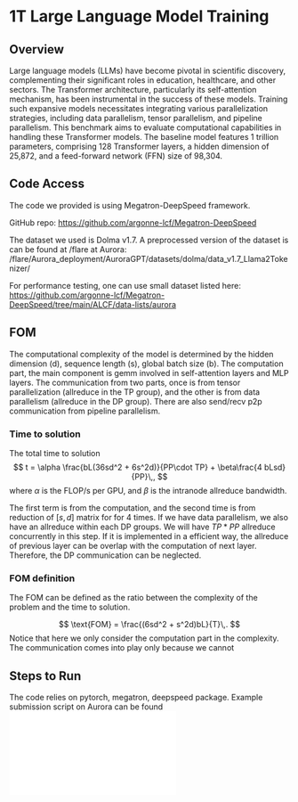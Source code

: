 # 1T Large Language Model Training

## Overview 

​Large language models (LLMs) have become pivotal in scientific discovery, complementing their significant roles in education, healthcare, and other sectors. The Transformer architecture, particularly its self-attention mechanism, has been instrumental in the success of these models. Training such expansive models necessitates integrating various parallelization strategies, including data parallelism, tensor parallelism, and pipeline parallelism. This benchmark aims to evaluate computational capabilities in handling these Transformer models. The baseline model features 1 trillion parameters, comprising 128 Transformer layers, a hidden dimension of 25,872, and a feed-forward network (FFN) size of 98,304. ​


## Code Access
The code we provided is using Megatron-DeepSpeed framework. 

GitHub repo: https://github.com/argonne-lcf/Megatron-DeepSpeed

The dataset we used is Dolma v1.7. A preprocessed version of the dataset is can be found at /flare at Aurora: /flare/Aurora_deployment/AuroraGPT/datasets/dolma/data_v1.7_Llama2Tokenizer/

For performance testing, one can use small dataset listed here: https://github.com/argonne-lcf/Megatron-DeepSpeed/tree/main/ALCF/data-lists/aurora

## FOM

The computational complexity of the model is determined by the hidden dimension (d), sequence length (s), global batch size (b). The computation part, the main component is gemm involved in self-attention layers and MLP layers. The communication from two parts, once is from tensor parallelization (allreduce in the TP group), and the other is from data parallelism (allreduce in the DP group). There are also send/recv p2p communication from pipeline parallelism. 

### Time to solution

The total time to solution
$$
t = \alpha \frac{bL(36sd^2 + 6s^2d)}{PP\cdot TP}  + \beta\frac{4 bLsd}{PP}\,,
$$
where $\alpha$ is the FLOP/s per GPU, and $\beta$ is the intranode allreduce bandwidth. 

The first term is from the computation, and the second time is from reduction of $[s, d]$ matrix for for 4 times. If we have data parallelism, we also have an allreduce within each DP groups. We will have $TP*PP$ allreduce concurrently in this step. If it is implemented in a efficient way, the allreduce of previous layer can be overlap with the computation of next layer. Therefore, the DP communication can be neglected. 

### FOM definition
The FOM can be defined as the ratio between the complexity of the problem and the time to solution. 

$$
    \text{FOM} = \frac{(6sd^2 + s^2d)bL}{T}\,.
$$
Notice that here we only consider the computation part in the complexity. The communication comes into play only because we cannot

## Steps to Run
The code relies on pytorch, megatron, deepspeed package. Example submission script on Aurora can be found ![here](./scripts/aurora/1T.sc)


